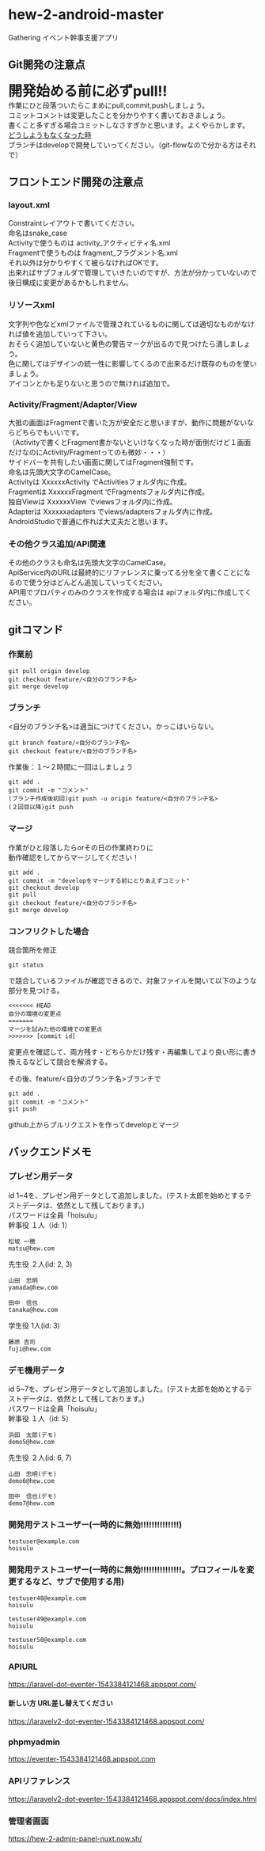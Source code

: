 
# hew-2-android-master

Gathering イベント幹事支援アプリ

## Git開発の注意点

**<span style="font-size: 200%">開発始める前に必ずpull!!</span>**  
作業にひと段落ついたらこまめにpull,commit,pushしましょう。  
コミットコメントは変更したことを分かりやすく書いておきましょう。  
書くこと多すぎる場合コミットしなさすぎかと思います。よくやらかします。  
[どうしようもなくなった時](http://www-creators.com/archives/1097)  
ブランチはdevelopで開発していってください。（git-flowなので分かる方はそれで）

## フロントエンド開発の注意点

### layout.xml

Constraintレイアウトで書いてください。  
命名はsnake_case  
Activityで使うものは activity_アクティビティ名.xml  
Fragmentで使うものは fragment_フラグメント名.xml  
それ以外は分かりやすくて被らなければOKです。  
出来ればサブフォルダで管理していきたいのですが、方法が分かっていないので後日構成に変更があるかもしれません。  

### リソースxml

文字列や色などxmlファイルで管理されているものに関しては適切なものがなければ値を追加していって下さい。  
おそらく追加していないと黄色の警告マークが出るので見つけたら潰しましょう。  
色に関してはデザインの統一性に影響してくるので出来るだけ既存のものを使いましょう。  
アイコンとかも足りないと思うので無ければ追加で。  

### Activity/Fragment/Adapter/View

大抵の画面はFragmentで書いた方が安全だと思いますが、動作に問題がないならどちらでもいいです。  
（Activityで書くとFragment書かないといけなくなった時が面倒だけど１画面だけなのにActivity/Fragmentってのも微妙・・・）  
サイドバーを共有したい画面に関してはFragment強制です。  
命名は先頭大文字のCamelCase。  
Activityは XxxxxxActivity でActivitiesフォルダ内に作成。  
Fragmentは XxxxxxFragment でFragmentsフォルダ内に作成。  
独自Viewは XxxxxxView でviewsフォルダ内に作成。  
Adapterは Xxxxxxadapters でviews/adaptersフォルダ内に作成。  
AndroidStudioで普通に作れば大丈夫だと思います。  

### その他クラス追加/API関連

その他のクラスも命名は先頭大文字のCamelCase。  
ApiService内のURLは最終的にリファレンスに乗ってる分を全て書くことになるので使う分はどんどん追加していってください。  
API用でプロパティのみのクラスを作成する場合は apiフォルダ内に作成してください。  

## gitコマンド

### 作業前

```shell
git pull origin develop
git checkout feature/<自分のブランチ名>
git merge develop
```

### ブランチ

<自分のブランチ名>は適当につけてください。かっこはいらない。  

```shell
git branch feature/<自分のブランチ名>
git checkout feature/<自分のブランチ名>
```  
  
作業後：１〜２時間に一回はしましょう  

```shell
git add .
git commit -m "コメント"
(ブランチ作成後初回)git push -u origin feature/<自分のブランチ名>
(２回目以降)git push
```
  
### マージ

作業がひと段落したらorその日の作業終わりに  
動作確認をしてからマージしてください！

```shell
git add .
git commit -m "developをマージする前にとりあえずコミット"
git checkout develop
git pull
git checkout feature/<自分のブランチ名>
git merge develop
```

### コンフリクトした場合

競合箇所を修正  

```shell
git status
```

で競合しているファイルが確認できるので、対象ファイルを開いて以下のような部分を見つける。

```
<<<<<<< HEAD
自分の環境の変更点
=======
マージを試みた他の環境での変更点
>>>>>>> [commit id]
```

変更点を確認して、両方残す・どちらかだけ残す・再編集してより良い形に書き換えるなどして競合を解消する。  
  
その後、feature/<自分のブランチ名>ブランチで  

```shell
git add .
git commit -m "コメント"
git push
```

github上からプルリクエストを作ってdevelopとマージ  

## バックエンドメモ

### プレゼン用データ
id 1~4を、プレゼン用データとして追加しました。(テスト太郎を始めとするテストデータは、依然として残しております。)  
パスワードは全員「hoisulu」  
幹事役 １人（id: 1）
```
松坂 一穂
matsu@hew.com
```
先生役 ２人(id: 2, 3)
```
山田　忠明
yamada@hew.com
```
```
田中　信也
tanaka@hew.com
```
学生役 1人(id: 3)
```
藤原 吉司
fuji@hew.com
```
 
### デモ機用データ
id 5~7を、プレゼン用データとして追加しました。(テスト太郎を始めとするテストデータは、依然として残しております。)  
パスワードは全員「hoisulu」  
幹事役 １人（id: 5）
```
浜田　太郎(デモ)
demo5@hew.com
```
先生役 ２人(id: 6, 7)
```
山田　忠明(デモ)
demo6@hew.com
```
```
田中　信也(デモ)
demo7@hew.com
```  
  
### 開発用テストユーザー(一時的に無効!!!!!!!!!!!!!!)
```
testuser@example.com  
hoisulu 
```
### 開発用テストユーザー(一時的に無効!!!!!!!!!!!!!!!。プロフィールを変更するなど、サブで使用する用)
```
testuser48@example.com  
hoisulu  
```
```
testuser49@example.com  
hoisulu  
```
```
testuser50@example.com  
hoisulu  
```  
### APIURL

<https://laravel-dot-eventer-1543384121468.appspot.com/>

#### 新しい方 URL差し替えてください

<https://laravelv2-dot-eventer-1543384121468.appspot.com/>  

### phpmyadmin

<https://eventer-1543384121468.appspot.com>

### APIリファレンス

<https://laravelv2-dot-eventer-1543384121468.appspot.com/docs/index.html>

### 管理者画面

<https://hew-2-admin-panel-nuxt.now.sh/>
